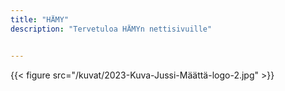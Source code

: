 ```yaml
---
title: "HÄMY"
description: "Tervetuloa HÄMYn nettisivuille"


---
```

{{< figure src="/kuvat/2023-Kuva-Jussi-Määttä-logo-2.jpg"  >}}
